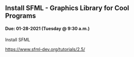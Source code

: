 ## Install SFML - Graphics Library for Cool Programs
#### Due: 01-28-2021 (Tuesday @ 9:30 a.m.)

Install SFML

https://www.sfml-dev.org/tutorials/2.5/